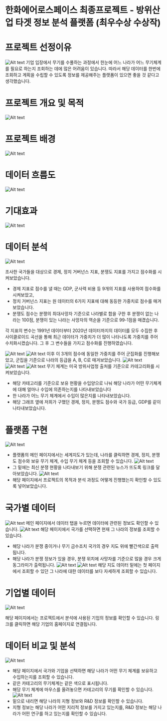 # 한화에어로스페이스 최종프로젝트 - 방위산업 타겟 정보 분석 플랫폼 (최우수상 수상작)

# 프로젝트 선정이유 

![Alt text](https://www.dropbox.com/scl/fi/uued58a5q1yrnhbmhw17w/.png?rlkey=0h5d62oiqt9xd2qs4uxsoh7i7&st=epjpmczc&raw=1)
기업 입장에서 무기를 수풀하는 과정에서 한눈에 어느 나라가 어느 무기체계를 필요로 하는지 조회하는 데에 많은 어려움이 있습니다.
따라서 해당 데이터를 한번에 조회하고 계획을 수립할 수 있도록 정보를 제공해주는 플랫폼이 있으면 좋을 것 같다고 생각했습니다.

# 프로젝트 개요 및 목적

![Alt text](https://www.dropbox.com/scl/fi/3z5zuy4y1ja31iomwrf9d/.png?rlkey=vfjy76clb7k89j2midsuv49gm&st=owp5fu0m&raw=1)

# 프로젝트 배경
![Alt text](https://www.dropbox.com/scl/fi/7czjpq6605lituxlxboe7/.png?rlkey=9vv1aq2k4wis61c88sitjtown&st=df643vwj&raw=1)

# 데이터 흐름도
![Alt text](https://www.dropbox.com/scl/fi/1fowl5caxob0p76ld4mee/.png?rlkey=xyh6uarlme6gorshh48lke94q&st=9v11s5lg&raw=1)


# 기대효과
![Alt text](https://www.dropbox.com/scl/fi/amljznbocf6m8wnlik414/.png?rlkey=qy6xnik8dgltsijqif59rvc1j&st=hqqc5hoh&raw=1)




# 데이터 분석
![Alt text](https://www.dropbox.com/scl/fi/bo3tncdq7ggkp6693yipp/1.png?rlkey=0h0p72z4vn5dfnnpdav9g1fzr&st=jip75y18&raw=1)

조사한 국가들을 대상으로 경제, 정치 거버넌스 지표, 분쟁도 지표를 가지고 점수화를 시켜보았습니다.
- 경제 지표로 점수를 낼 때는 GDP, 군사력 비용 등 9개의 지표를 사용하여 점수화를 시켜보았고,
- 정치 거버넌스 지표는 원 데이터의 6가지 지표에 대해 동등한 가중치로 점수를 매겨보았습니다. 
- 분쟁도 점수는 분쟁의 최대사망자 기준으로 나라별로 합을 구한 후 분쟁이 없는 나라는 100점, 분쟁이 있는 나라는 사망자의 역순을 기준으로 99-1점을 매겼습니다.

각 지표의 변수는 1991년 데이터부터 2020년 데이터까지의 데이터를 모두 수집한 후 사이클로이드 곡선을 통해 최근 데이터가 가중치가 더 많이 나타나도록 가중치를 주어 수치화시켰습니다. 그 후 그 변수들을 가지고 점수화를 진행하였습니다.

![Alt text](https://www.dropbox.com/scl/fi/2tfligjp3sy3xo5okj1gn/2.png?rlkey=566tor2t257mpmxubj2xx090w&st=acx779v8&raw=1)
![Alt text](https://www.dropbox.com/scl/fi/wase3hs2zlsb5vq58ze04/3.png?rlkey=wbe3c09op9nzhyb825ll3nf5v&st=50zebf1o&raw=1)
이후 이 3개의 점수에 동일한 가중치를 주어 군집화를 진행해보았고, 군집을 기준으로 나라의 등급을 A, B, C로 매겨보았습니다.
![Alt text](https://www.dropbox.com/scl/fi/nq74b4jzcrerv1j1qd2o5/4.png?rlkey=le8xtstd8v9f368e19iojyfdd&st=1xmqbk5w&raw=1)
![Alt text](https://www.dropbox.com/scl/fi/2wg0ub4q3ffx1ll3gbojy/5.png?rlkey=ushlrs6u191hcbzd19ih6nvy0&st=i68691vd&raw=1)
![Alt text](https://www.dropbox.com/scl/fi/0vmzcwlrb2iqm09shdtdg/6.png?rlkey=jfhazk3ttqnvnlqq1gkq1pbra&st=4z6aqo0s&raw=1)
무기 체계는 미국 방위사업청 출처를 기준으로 카테고리화를 시켜보았습니다. 
- 해당 카테고리를 기준으로 보유 현황을 수입양으로 나눠 해당 나라가 어떤 무기체계에 대해 얼마나 수입에 의존하는지를 나타내보았습니다
- 한 나라가 어느 무기 체계에서 수입이 많은지를 나타내보았습니다.
- 해당 그래프 옆에 저희가 구했던 경제, 정치, 분쟁도 점수와 국가 등급, GDP를 같이 나타내보았습니다.


# 플랫폼 구현

![Alt text](https://www.dropbox.com/scl/fi/nt13cx63tame948ujhu47/1.png?rlkey=lzza17q84hhalsap1ue11v5ve&st=954c3mam&raw=1)

- 플랫폼의 메인 페이지에서는 세계지도가 있는데, 나라를 클릭하면 경제, 정치, 분쟁도 점수와 보유 무기 체계, 수입 무기 체계 등을 조회할 수 있습니다.
![Alt text](https://www.dropbox.com/scl/fi/9vq42msjjdypgfcbz7q3e/2.png?rlkey=pxfv10x13zul1s9n51hsaw40v&st=0fb8pc8e&raw=1)
- 그 밑에는 최신 분쟁 현황을 나타내보기 위해 분쟁 관련된 뉴스가 뜨도록 링크를 달아보았습니다.
![Alt text](https://www.dropbox.com/scl/fi/l1kxklhlgdv2o9lr3hwu7/3.png?rlkey=gocv4uk7m4icus5ig6e5wi69t&st=5mra0wqu&raw=1)
- 해당 페이지에서 프로젝트의 목적과 분석 과정도 어떻게 진행했는지 확인할 수 있도록 넣어보았습니다.

# 국가별 데이터
![Alt text](https://www.dropbox.com/scl/fi/3zkdveq2cariwnob6kykj/.png?rlkey=lrse1f9nsdpdbgde70tsjeynu&st=9b3v4q6w&raw=1)
메인 페이지에서 데이터 탭을 누르면 데이터에 관련된 정보도 확인할 수 있습니다.
![Alt text](https://www.dropbox.com/scl/fi/gkbs9dkdkicboogfda4pz/1.png?rlkey=gw60pz6u2mug9wzou3aah3jlw&st=dojw9lzv&raw=1)
해당 페이지에서 국가를 선택하면 현재 그 나라의 정보를 조회할 수 있습니다.
- 해당 나라가 분쟁 중이거나 무기 금수조치 국가의 경우 지도 위에 빨간색으로 출력됩니다.
- 해당 나라가 분쟁 정보가 있을 경우, 분쟁 위치에 사망자를 기준으로 많을 경우 크게 동그라미가 출력됩니다.
![Alt text](https://www.dropbox.com/scl/fi/pqsuqdey7tkahil9cox4g/2.png?rlkey=38x2p3mfkxu410h3b7gdhxr6k&st=wcnytw8x&raw=1)
![Alt text](https://www.dropbox.com/scl/fi/elekiv91zl3wqxhju5jsa/3.png?rlkey=c6d3jg3ppj5ne73q0a9gqf4r3&st=z4da3g9q&raw=1)
해당 지도 데이터 밑에는 첫 페이지에서 조회할 수 있던 그 나라에 대한 데이터를 보다 자세하게 조회할 수 있습니다.

# 기업별 데이터
![Alt text](https://www.dropbox.com/scl/fi/5vipq5rb26t3zefcoc3u2/.png?rlkey=0fdi1yyis6yct0l5onqh5dden&st=ds9ugyod&raw=1)

해당 페이지에서는 프로젝트에서 분석에 사용된 기업의 정보를 확인할 수 있습니다. 링크를 클릭하면 해당 기업의 홈페이지로 연결됩니다.


# 데이터 비교 및 분석

![Alt text](https://www.dropbox.com/scl/fi/cdglkihgxi23vzqc2us74/1.png?rlkey=junsusmx8x34rs6pucvbk52et&st=0n0qyhch&raw=1)
- 해당 페이지에서 국가와 기업을 선택하면 해당 나라가 어떤 무기 체계를 보유하고 수입하는지를 조회할 수 있습니다.
- 같은 카테고리의 무기체계는 같은 색으로 표시됩니다.
- 해당 무기 체계에 마우스를 올려놓으면 카테고리의 무기를 확인할 수 있습니다.
![Alt text](https://www.dropbox.com/scl/fi/5vipq5rb26t3zefcoc3u2/.png?rlkey=0fdi1yyis6yct0l5onqh5dden&st=ds9ugyod&raw=1)
- 밑으로 내리면 해당 나라의 지형 정보와 R&D 정보를 확인할 수 있습니다.
- 지형 정보는 해당 나라가 어떤 지리적 정보를 가지고 있는지를, R&D 정보는 해당 나라가 어떤 연구를 하고 있는지를 확인할 수 있습니다.
